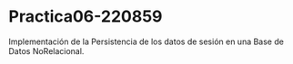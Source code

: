 # Practica06-220859
Implementación de la Persistencia de los datos de sesión en una Base de Datos NoRelacional. 

